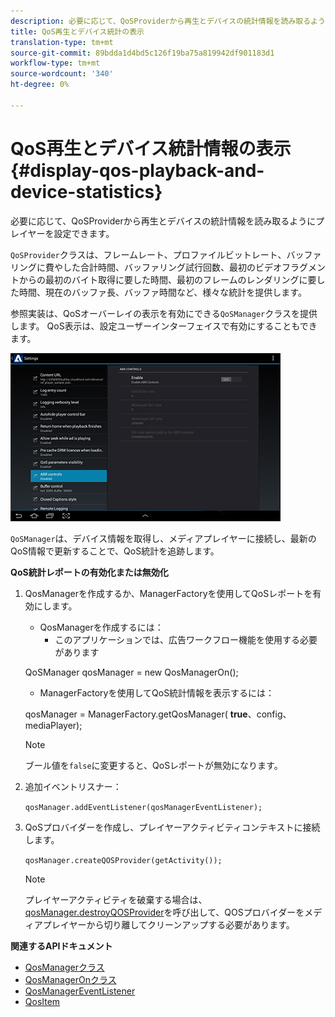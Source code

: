 ```yaml
---
description: 必要に応じて、QoSProviderから再生とデバイスの統計情報を読み取るようにプレイヤーを設定できます。
title: QoS再生とデバイス統計の表示
translation-type: tm+mt
source-git-commit: 89bdda1d4bd5c126f19ba75a819942df901183d1
workflow-type: tm+mt
source-wordcount: '340'
ht-degree: 0%

---
```



# QoS再生とデバイス統計情報の表示{#display-qos-playback-and-device-statistics}

必要に応じて、QoSProviderから再生とデバイスの統計情報を読み取るようにプレイヤーを設定できます。

`QoSProvider`クラスは、フレームレート、プロファイルビットレート、バッファリングに費やした合計時間、バッファリング試行回数、最初のビデオフラグメントからの最初のバイト取得に要した時間、最初のフレームのレンダリングに要した時間、現在のバッファ長、バッファ時間など、様々な統計を提供します。

参照実装は、QoSオーバーレイの表示を有効にできる`QoSManager`クラスを提供します。 QoS表示は、設定ユーザーインターフェイスで有効にすることもできます。

![](assets/qos-configuration.jpg)

`QoSManager`は、デバイス情報を取得し、メディアプレイヤーに接続し、最新のQoS情報で更新することで、QoS統計を追跡します。

**QoS統計レポートの有効化または無効化**

1. QosManagerを作成するか、ManagerFactoryを使用してQoSレポートを有効にします。

   * QosManagerを作成するには：
      * このアプリケーションでは、広告ワークフロー機能を使用する必要があります

   QoSManager qosManager = new QosManagerOn();

   * ManagerFactoryを使用してQoS統計情報を表示するには：

   qosManager = ManagerFactory.getQosManager(
   <b>true</b>、config、mediaPlayer);

   >[!NOTE]
   >
   >ブール値を`false`に変更すると、QoSレポートが無効になります。

2. 追加イベントリスナー：

   `qosManager.addEventListener(qosManagerEventListener);`

3. QoSプロバイダーを作成し、プレイヤーアクティビティコンテキストに接続します。

   `qosManager.createQOSProvider(getActivity());`

   >[!NOTE]
   >
   >プレイヤーアクティビティを破棄する場合は、[qosManager.destroyQOSProvider](https://help.adobe.com/en_US/primetime/reference_implementation/android/javadoc/com/adobe/primetime/reference/manager/QosManager.html#destroyQOSProvider())を呼び出して、QOSプロバイダーをメディアプレイヤーから切り離してクリーンアップする必要があります。

**関連するAPIドキュメント**

* [QosManagerクラス](https://help.adobe.com/en_US/primetime/api/reference_implementation/android/javadoc/com/adobe/primetime/reference/manager/QosManager.html)
* [QosManagerOnクラス](https://help.adobe.com/en_US/primetime/api/reference_implementation/android/javadoc/com/adobe/primetime/reference/manager/QosManagerOn.html)
* [QosManagerEventListener](https://help.adobe.com/en_US/primetime/api/reference_implementation/android/javadoc/com/adobe/primetime/reference/manager/QosManager.QosManagerEventListener.html)
* [QosItem](https://help.adobe.com/en_US/primetime/api/reference_implementation/android/javadoc/com/adobe/primetime/reference/manager/QosManager.QosItem.html)
